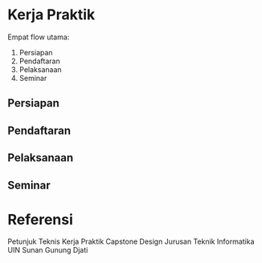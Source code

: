 # Kerja Praktik

Empat flow utama:
1. Persiapan
2. Pendaftaran
3. Pelaksanaan
4. Seminar

## Persiapan

## Pendaftaran

## Pelaksanaan

## Seminar

# Referensi
Petunjuk Teknis Kerja Praktik Capstone Design Jurusan Teknik Informatika UIN Sunan Gunung Djati
